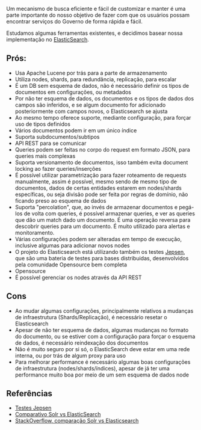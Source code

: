 Um mecanismo de busca eficiente e fácil de customizar e manter é uma parte importante do nosso objetivo de fazer com que
os usuários possam encontrar serviços do Governo de forma rápida e fácil.

Estudamos algumas ferramentas existentes, e decidimos basear nossa implementação no [ElasticSearch][ES].

Prós:
----

* Usa Apache Lucene por trás para a parte de armazenamento
* Utiliza nodes, shards, para redundância, replicação, para escalar
* É um DB sem esquema de dados, não é necessário definir os tipos de documentos em configurações, ou metadados
* Por não ter esquema de dados, os documentos e os tipos de dados dos campos são inferidos, e se algum documento for adicionado posteriormente com campos novos, o Elasticsearch se ajusta
* Ao mesmo tempo oferece suporte, mediante configuração, para forçar uso de tipos definidos
* Vários documentos podem ir em um único índice
* Suporta subdocumentos/subtipos
* API REST para se comunicar
* Queries podem ser feitas no corpo do request em formato JSON, para queries mais complexas
* Suporta versionamento de documentos, isso também evita document locking ao fazer queries/inserções
* É possível utilizar parametrização para fazer roteamento de requests manualmente, assim é possível, mesmo sendo de mesmo tipo de documentos, dados de certas entidades estarem em nodes/shards específicas, ou seja divisão pode ser feita por regras de domínio, não ficando preso ao esquema de dados
* Suporta "percolation", que, ao invés de armazenar documentos e pegá-los de volta com queries, é possível armazenar queries, e ver as queries que dão um match dado um documento. É uma operação reversa para descobrir queries para um documento. É muito utilizado para alertas e monitoramento.
* Várias configurações podem ser alteradas em tempo de execução, inclusive algumas para adicionar novos nodes
* O projeto do Elasticsearch está utilizando também os testes [Jepsen][JEPSEN], que são uma bateria de testes para bases distribuidas, desenvolvidos pela comunidade Opensource bem completa
* Opensource
* É possível gerenciar os nodes através da API REST

Cons
----

* Ao mudar algumas configurações, principalmente relativos a mudanças de infraestrutura (Shards/Replicação), é necessário resetar o Elasticsearch
* Apesar de não ter esquema de dados, algumas mudanças no formato do documento, ou se estiver com a configuração para forçar o esquema de dados, é necessário reindexação dos documentos
* Não é muito seguro por si só, o ElasticSearch deve estar em uma rede interna, ou por trás de algum proxy para uso
* Para melhorar performance é necessário algumas boas configurações de infraestrutura (nodes/shards/índices), apesar de já ter uma performance muito boa por meio de um sem esquema de dados node

Referências
----

* [Testes Jepsen][JEPSEN]
* [Comparativo Solr vs ElasticSearch][SOLR-ES1]
* [StackOverflow, comparação Solr vs Elasticsearch][SOLR-ES1]


[ES]:http://www.elasticsearch.org/
[JEPSEN]:https://aphyr.com/posts/317-call-me-maybe-elasticsearch
[SOLR-ES1]:http://solr-vs-elasticsearch.com/
[SOLR-ES2]:http://stackoverflow.com/questions/10213009/solr-vs-elasticsearch
